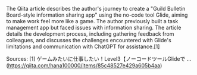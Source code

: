 The Qiita article describes the author's journey to create a "Guild Bulletin Board-style information sharing app" using the no-code tool Glide, aiming to make work feel more like a game. The author previously built a task management app but faced issues with information sharing. The article details the development process, including gathering feedback from colleagues, and discusses the challenges encountered with Glide's limitations and communication with ChatGPT for assistance.[1]

Sources:
[1] ゲームみたいに仕事したい！Level3【ノーコードツールGlideで ... (https://qiita.com/hana100000/items/85c48527e429a605b4aa)